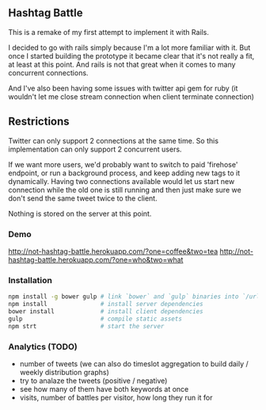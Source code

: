 ## Hashtag Battle

This is a remake of my first attempt to implement it with Rails.

I decided to go with rails simply because I'm a lot more familiar with it.
But once I started building the prototype it became clear that it's not really a
fit, at least at this point. And rails is not that great when it comes to
many concurrent connections.

And I've also been having some issues with twitter api gem for ruby
(it wouldn't let me close stream connection when client terminate connection)

## Restrictions

Twitter can only support 2 connections at the same time.
So this implementation can only support 2 concurrent users.

If we want more users, we'd probably want to switch to paid 'firehose'
endpoint, or run a background process, and keep adding new tags to it
dynamically. Having two connections available would let us start new connection
while the old one is still running and then just make sure we don't send the
same tweet twice to the client.

Nothing is stored on the server at this point.

### Demo

<http://not-hashtag-battle.herokuapp.com/?one=coffee&two=tea>
<http://not-hashtag-battle.herokuapp.com/?one=who&two=what>

### Installation

```sh
npm install -g bower gulp # link `bower` and `gulp` binaries into `/url/local/bin`
npm install               # install server dependencies
bower install             # install client dependencies
gulp                      # compile static assets
npm strt                  # start the server
```

### Analytics (TODO)

* number of tweets (we can also do timeslot aggregation to build daily / weekly
  distribution graphs)
* try to analaze the tweets (positive / negative)
* see how many of them have both keywords at once
* visits, number of battles per visitor, how long they run it for
